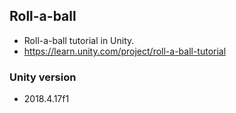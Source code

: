 ## Roll-a-ball
- Roll-a-ball tutorial in Unity.
- https://learn.unity.com/project/roll-a-ball-tutorial

### Unity version
- 2018.4.17f1
